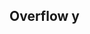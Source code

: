 ## Overflow y

<!-- <values.overflowY> -->
<!-- </values.overflowY> -->

<!-- <variants.overflowY> -->
<!-- </variants.overflowY> -->
